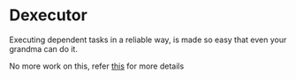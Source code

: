 # Dexecutor
Executing dependent tasks in a reliable way, is made so easy that even your grandma can do it.

 No more work on this, refer [this](https://github.com/dexecutor/dependent-tasks-executor) for more details
	
	
	
